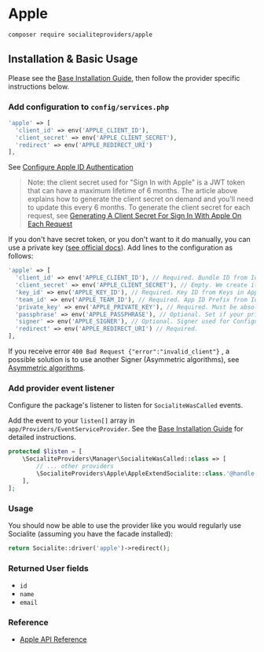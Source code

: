 # Apple

```bash
composer require socialiteproviders/apple
```

## Installation & Basic Usage

Please see the [Base Installation Guide](https://socialiteproviders.com/usage/), then follow the provider specific instructions below.

### Add configuration to `config/services.php`

```php
'apple' => [
  'client_id' => env('APPLE_CLIENT_ID'),
  'client_secret' => env('APPLE_CLIENT_SECRET'),
  'redirect' => env('APPLE_REDIRECT_URI')
],
```

See [Configure Apple ID Authentication](https://developer.okta.com/blog/2019/06/04/what-the-heck-is-sign-in-with-apple)

> Note: the client secret used for "Sign In with Apple" is a JWT token that can have a maximum lifetime of 6 months. The article above explains how to generate the client secret on demand and you'll need to update this every 6 months. To generate the client secret for each request, see [Generating A Client Secret For Sign In With Apple On Each Request](https://bannister.me/blog/generating-a-client-secret-for-sign-in-with-apple-on-each-request)

If you don't have secret token, or you don't want to it do manually, you can use a private key ([see official docs](https://developer.apple.com/documentation/sign_in_with_apple/generate_and_validate_tokens#3262048)).
Add lines to the configuration as follows:

```php
'apple' => [
  'client_id' => env('APPLE_CLIENT_ID'), // Required. Bundle ID from Identifier in Apple Developer.
  'client_secret' => env('APPLE_CLIENT_SECRET'), // Empty. We create it from private key.
  'key_id' => env('APPLE_KEY_ID'), // Required. Key ID from Keys in Apple Developer.
  'team_id' => env('APPLE_TEAM_ID'), // Required. App ID Prefix from Identifier in Apple Developer.
  'private_key' => env('APPLE_PRIVATE_KEY'), // Required. Must be absolute path, e.g. /var/www/cert/AuthKey_XYZ.p8
  'passphrase' => env('APPLE_PASSPHRASE'), // Optional. Set if your private key have a passphrase.
  'signer' => env('APPLE_SIGNER'), // Optional. Signer used for Configuration::forSymmetricSigner(). Default: \Lcobucci\JWT\Signer\Ecdsa\Sha256
  'redirect' => env('APPLE_REDIRECT_URI') // Required.
],
```

If you receive error `400 Bad Request {"error":"invalid_client"}` , a possible solution is to use another Signer (Asymmetric algorithms), see [Asymmetric algorithms](https://lcobucci-jwt.readthedocs.io/en/stable/supported-algorithms/#asymmetric-algorithms).


### Add provider event listener

Configure the package's listener to listen for `SocialiteWasCalled` events.

Add the event to your `listen[]` array in `app/Providers/EventServiceProvider`. See the [Base Installation Guide](https://socialiteproviders.com/usage/) for detailed instructions.

```php
protected $listen = [
    \SocialiteProviders\Manager\SocialiteWasCalled::class => [
        // ... other providers
        \SocialiteProviders\Apple\AppleExtendSocialite::class.'@handle',
    ],
];
```

### Usage

You should now be able to use the provider like you would regularly use Socialite (assuming you have the facade installed):

```php
return Socialite::driver('apple')->redirect();
```

### Returned User fields

- ``id``
- ``name``
- ``email``

### Reference

- [Apple API Reference](https://developer.apple.com/documentation/sign_in_with_apple/sign_in_with_apple_rest_api)
